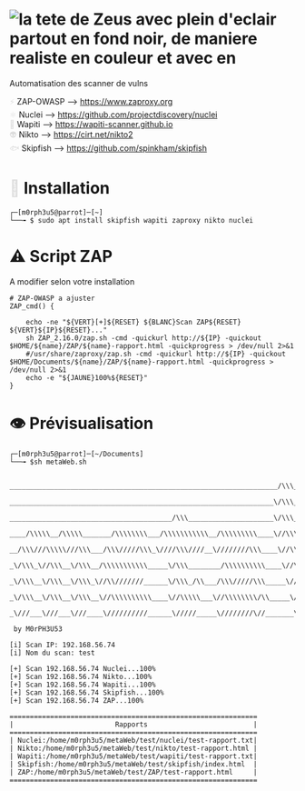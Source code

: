 # ![la tete de Zeus avec plein d'eclair partout en fond noir, de maniere realiste en couleur et avec en ](https://github.com/user-attachments/assets/58344d59-c871-4f0c-8e1d-68d4fd5cfb43)


Automatisation des scanner de vulns

<span style="color: #dddddd;">⚡</span> ZAP-OWASP --> https://www.zaproxy.org  
<span style="color: #dddddd;">⚛️</span> Nuclei --> https://github.com/projectdiscovery/nuclei  
<span style="color: #dddddd;">🐂</span> Wapiti --> https://wapiti-scanner.github.io  
<span style="color: #dddddd;">👽</span> Nikto --> https://cirt.net/nikto2  
<span style="color: #dddddd;">🐟</span> Skipfish --> https://github.com/spinkham/skipfish

# <span style="color: #dddddd;">🔧</span> Installation

```
┌─[m0rph3u5@parrot]─[~]
└──╼ $ sudo apt install skipfish wapiti zaproxy nikto nuclei
```
# ⚠️ Script ZAP
A modifier selon votre installation

```
# ZAP-OWASP a ajuster 
ZAP_cmd() {

    echo -ne "${VERT}[+]${RESET} ${BLANC}Scan ZAP${RESET} ${VERT}${IP}${RESET}..."
    sh ZAP_2.16.0/zap.sh -cmd -quickurl http://${IP} -quickout $HOME/${name}/ZAP/${name}-rapport.html -quickprogress > /dev/null 2>&1
    #/usr/share/zaproxy/zap.sh -cmd -quickurl http://${IP} -quickout $HOME/Documents/${name}/ZAP/${name}-rapport.html -quickprogress > /dev/null 2>&1
    echo -e "${JAUNE}100%${RESET}"
}
```

# 👁️ Prévisualisation

```
┌─[m0rph3u5@parrot]─[~/Documents]
└──╼ $sh metaWeb.sh


__________________________________________________________________/\\\______________/\\\_________________/\\\________        
 _________________________________________________________________\/\\\_____________\/\\\________________\/\\\________       
  ________________________________________/\\\_____________________\/\\\_____________\/\\\________________\/\\\________      
   ____/\\\\\__/\\\\\_______/\\\\\\\\___/\\\\\\\\\\\__/\\\\\\\\\____\//\\\____/\\\____/\\\______/\\\\\\\\__\/\\\________     
    __/\\\///\\\\\///\\\___/\\\/////\\\_\////\\\////__\////////\\\____\//\\\__/\\\\\__/\\\_____/\\\/////\\\_\/\\\\\\\\\__    
     _\/\\\_\//\\\__\/\\\__/\\\\\\\\\\\_____\/\\\________/\\\\\\\\\\____\//\\\/\\\/\\\/\\\_____/\\\\\\\\\\\__\/\\\////\\\_   
      _\/\\\__\/\\\__\/\\\_\//\\///////______\/\\\_/\\___/\\\/////\\\_____\//\\\\\\//\\\\\_____\//\\///////___\/\\\__\/\\\_  
       _\/\\\__\/\\\__\/\\\__\//\\\\\\\\\\____\//\\\\\___\//\\\\\\\\/\\_____\//\\\__\//\\\_______\//\\\\\\\\\\_\/\\\\\\\\\__ 
        _\///___\///___\///____\//////////______\/////_____\////////\//_______\///____\///_________\//////////__\/////////___
                      
 by M0rPH3U53
      
[i] Scan IP: 192.168.56.74
[i] Nom du scan: test

[+] Scan 192.168.56.74 Nuclei...100%
[+] Scan 192.168.56.74 Nikto...100%
[+] Scan 192.168.56.74 Wapiti...100%
[+] Scan 192.168.56.74 Skipfish...100%
[+] Scan 192.168.56.74 ZAP...100%
                                                             
=============================================================
|                         Rapports                          |
=============================================================
| Nuclei:/home/m0rph3u5/metaWeb/test/nuclei/test-rapport.txt|
| Nikto:/home/m0rph3u5/metaWeb/test/nikto/test-rapport.html |
| Wapiti:/home/m0rph3u5/metaWeb/test/wapiti/test-rapport.txt|
| Skipfish:/home/m0rph3u5/metaWeb/test/skipfish/index.html  |
| ZAP:/home/m0rph3u5/metaWeb/test/ZAP/test-rapport.html     |
=============================================================
```

